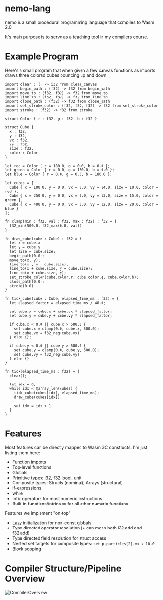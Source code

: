 # nemo-lang

nemo is a small procedural programming language that compiles to Wasm 2.0

It's main purpose is to serve as a teaching tool in my compilers course.

# Example Program

Here's a small program that when given a few canvas functions as imports draws three colored cubes bouncing up and down

```
import clear : () -> i32 from clear_canvas
import begin_path : (f32) -> f32 from begin_path
import move_to : (f32, f32) -> f32 from move_to
import line_to : (f32, f32) -> f32 from line_to
import close_path : (f32) -> f32 from close_path
import set_stroke_color : (f32, f32, f32) -> f32 from set_stroke_color
import stroke : (f32) -> f32 from stroke

struct Color { r : f32, g : f32, b : f32 }

struct Cube {
  x : f32,
  y : f32,
  vx : f32,
  vy : f32,
  size : f32,
  color : Color
}

let red = Color { r = 180.0, g = 0.0, b = 0.0 };
let green = Color { r = 0.0, g = 180.0, b = 0.0 };
let blue = Color { r = 0.0, g = 0.0, b = 180.0 };

let cubes = [
  Cube { x = 100.0, y = 0.0, vx = 0.0, vy = 14.0, size = 10.0, color = red },
  Cube { x = 250.0, y = 0.0, vx = 0.0, vy = 13.0, size = 15.0, color = green },
  Cube { x = 400.0, y = 0.0, vx = 0.0, vy = 12.0, size = 20.0, color = blue }
];

fn clamp(min : f32, val : f32, max : f32) : f32 = {
  f32_min(500.0, f32_max(0.0, val))
}

fn draw_cube(cube : Cube) : f32 = {
  let x = cube.x;
  let y = cube.y;
  let size = cube.size;
  begin_path(0.0);
  move_to(x, y);
  line_to(x , y + cube.size);
  line_to(x + cube.size, y + cube.size);
  line_to(x + cube.size, y);
  set_stroke_color(cube.color.r, cube.color.g, cube.color.b);
  close_path(0.0);
  stroke(0.0)
}

fn tick_cube(cube : Cube, elapsed_time_ms : f32) = {
  let elapsed_factor = elapsed_time_ms / 48.0;

  set cube.x = cube.x + cube.vx * elapsed_factor;
  set cube.y = cube.y + cube.vy * elapsed_factor;

  if cube.x < 0.0 || cube.x > 500.0 {
    set cube.x = clamp(0.0, cube.x, 500.0);
    set cube.vx = f32_neg(cube.vx)
  } else {};

  if cube.y < 0.0 || cube.y > 500.0 {
    set cube.y = clamp(0.0, cube.y, 500.0);
    set cube.vy = f32_neg(cube.vy)
  } else {}
}

fn tick(elapsed_time_ms : f32) = {
  clear();

  let idx = 0;
  while idx < @array_len(cubes) {
    tick_cube(cubes[idx], elapsed_time_ms);
    draw_cube(cubes[idx]);

    set idx = idx + 1
  }
}
```

# Features

Most features can be directly mapped to Wasm GC constructs. I'm just listing them here:

- Function imports
- Top-level functions
- Globals
- Primitive types: i32, f32, bool, unit
- Composite types: Structs (nominal), Arrays (structural)
- if-expressions
- while
- Infix operators for most numeric instructions
- Built-in functions/intrinsics for all other numeric functions

Features we implement "on-top"

- Lazy initialization for non-const globals
- Type directed operator resolution (+ can mean both i32.add and f32.add)
- Type directed field resolution for struct access
- Nested set targets for composite types: `set p.particles[2].vx = 10.0`
- Block scoping

# Compiler Structure/Pipeline Overview

![CompilerOverview](https://github.com/kritzcreek/nemo-lang/assets/6189397/db0ef74c-c7c3-410f-9e71-4b4c28ed0451)
